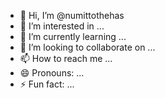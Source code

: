 - 👋 Hi, I’m @numittothehas
- 👀 I’m interested in ...
- 🌱 I’m currently learning ...
- 💞️ I’m looking to collaborate on ...
- 📫 How to reach me ...
- 😄 Pronouns: ...
- ⚡ Fun fact: ...

<!---
numittothehas/numittothehas is a ✨ special ✨ repository because its `README.md` (this file) appears on your GitHub profile.
You can click the Preview link to take a look at your changes.
--->
